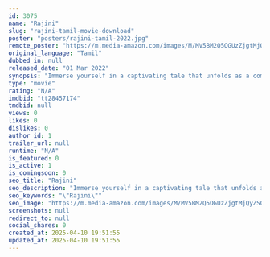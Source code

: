 ```yaml
---
id: 3075
name: "Rajini"
slug: "rajini-tamil-movie-download"
poster: "posters/rajini-tamil-2022.jpg"
remote_poster: "https://m.media-amazon.com/images/M/MV5BM2Q5OGUzZjgtMjQyZS00N2Y3LTg5ZTYtMGZmMTE5ZDgzMzFmXkEyXkFqcGdeQXVyMTY4MTYyODMz._V1_SX300.jpg"
original_language: "Tamil"
dubbed_in: null
released_date: "01 Mar 2022"
synopsis: "Immerse yourself in a captivating tale that unfolds as a compelling revenge story, born out of a conflict between two brothers. Prepare to be intrigued as you witness their relationship evolve and transform into something powerful..."
type: "movie"
rating: "N/A"
imdbid: "tt28457174"
tmdbid: null
views: 0
likes: 0
dislikes: 0
author_id: 1
trailer_url: null
runtime: "N/A"
is_featured: 0
is_active: 1
is_comingsoon: 0
seo_title: "Rajini"
seo_description: "Immerse yourself in a captivating tale that unfolds as a compelling revenge story, born out of a conflict between two brothers. Prepare to be intrigued as you witness their relationship evolve and transform into something powerful..."
seo_keywords: "\"Rajini\""
seo_image: "https://m.media-amazon.com/images/M/MV5BM2Q5OGUzZjgtMjQyZS00N2Y3LTg5ZTYtMGZmMTE5ZDgzMzFmXkEyXkFqcGdeQXVyMTY4MTYyODMz._V1_SX300.jpg"
screenshots: null
redirect_to: null
social_shares: 0
created_at: 2025-04-10 19:51:55
updated_at: 2025-04-10 19:51:55
---
```


